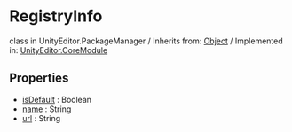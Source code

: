 # RegistryInfo
class in UnityEditor.PackageManager
 / Inherits from: <a href="https://docs.unity3d.com/6000.0/Documentation/ScriptReference/Object.html">Object</a> / Implemented in: <a href="https://docs.unity3d.com/6000.0/Documentation/ScriptReference/UnityEditor.CoreModule.html">UnityEditor.CoreModule</a>

## Properties
- <a href="https://docs.unity3d.com/6000.0/Documentation/ScriptReference/RegistryInfo-isDefault.html">isDefault</a> : Boolean
- <a href="https://docs.unity3d.com/6000.0/Documentation/ScriptReference/RegistryInfo-name.html">name</a> : String
- <a href="https://docs.unity3d.com/6000.0/Documentation/ScriptReference/RegistryInfo-url.html">url</a> : String
